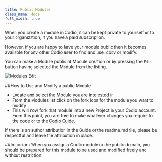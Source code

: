 ```yaml
---
title: Public Modules
class_name: docs
full_width: true
---
```


When you create a module in Codio, it can be kept private to yourself or to your organization, if you have a paid subscription. 

However, if you are happy to have your module public then it becomes available for any other Codio user to find and use, copy or modify.

You can make a Module public at Module creation or by pressing the `Edit` button having selected the Module from the listing.

![Modules Edit](/img/docs/modules_edit.png)

##How to Use and Modify a public Module

- Locate and select the Module you are interested in
- From the Modules list click on the fork icon for the module you want to modify
- This will now fork that module into a new Project in your Codio account. From this point, you are free to make whatever changes you require to the code or to the [Codio Guide](/docs/ide/tools/guides/).

If there is an author attribution in the Guide or the readme.md file, please be respectful and leave the attribution in place.

##Important
When you assign a Codio module to the public domain, you should be prepared for this module to be used and modified freely and without restriction.

